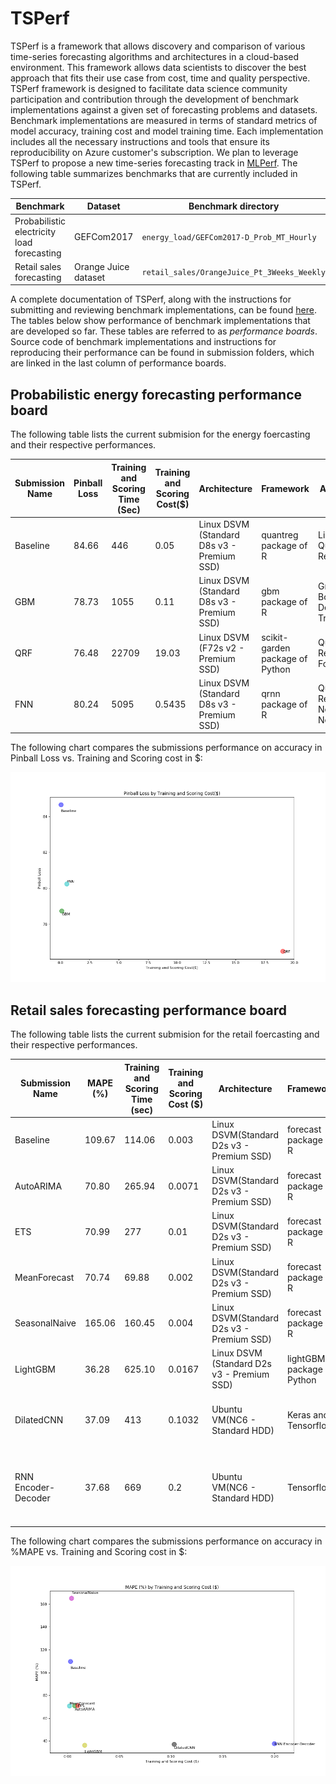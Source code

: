 # TSPerf

TSPerf is a framework that allows discovery and comparison of various time-series forecasting algorithms and architectures in a cloud-based environment. This framework allows data scientists to discover the best approach that fits their use case from cost, time and quality perspective.
 TSPerf framework is designed to facilitate data science community participation and contribution through the development of benchmark implementations against a given set of forecasting problems and datasets. Benchmark implementations are measured in terms of standard metrics of model accuracy, training cost and model training time. Each implementation includes all the necessary instructions and tools that ensure its reproducibility on Azure customer's subscription. We plan to leverage TSPerf to propose a new time-series forecasting track in [MLPerf](https://mlperf.org/).
The following table summarizes benchmarks that are currently included in TSPerf.

Benchmark                                   |  Dataset               |  Benchmark directory
--------------------------------------------|------------------------|---------------------------------------------
Probabilistic electricity load forecasting  |  GEFCom2017            |  `energy_load/GEFCom2017-D_Prob_MT_Hourly`
Retail sales forecasting                    |  Orange Juice dataset  |  `retail_sales/OrangeJuice_Pt_3Weeks_Weekly`




A complete documentation of TSPerf, along with the instructions for submitting and reviewing benchmark implementations, can be found [here](./docs/tsperf_rules.md). The tables below show performance of benchmark implementations that are developed so far. These tables are referred to as *performance boards*. Source code of benchmark implementations and instructions for reproducing their performance can be found in submission folders, which are linked in the last column of performance boards.

## Probabilistic energy forecasting performance board


The following table lists the current submision for the energy foercasting and their respective performances.


Submission Name  |  Pinball Loss  |  Training and Scoring Time (Sec)  |  Training and Scoring Cost($)  |  Architecture                                 |  Framework                         |  Algorithm                            |  Uni/Multivariate  |  Exteranl Feature Support  |  Submission Folder URL
-----------------|----------------|-----------------------------------|--------------------------------|-----------------------------------------------|------------------------------------|---------------------------------------|--------------------|----------------------------|-----------------------------------------------------------------------------------------------------------------------------------------------------------------------------------------
Baseline         |  84.66         |  446                              |  0.05                          |  Linux DSVM (Standard D8s v3 - Premium SSD)   |  quantreg package of R             |  Linear Quantile Regression           |  Multivariate      |  Yes                       |  [link](https://msdata.visualstudio.com/AlgorithmsAndDataScience/_git/TSPerf?path=%2Fenergy_load%2FGEFCom2017_D_Prob_MT_hourly%2Fsubmissions%2Fbaseline&version=GBmaster)
GBM              |  78.73         |  1055                             |  0.11                          |  Linux DSVM (Standard D8s v3 - Premium SSD)   |  gbm package of R                  |  Gradient Boosting Decision Tree      |  Multivariate      |  Yes                       |  [link](https://msdata.visualstudio.com/AlgorithmsAndDataScience/_git/TSPerf?path=%2Fenergy_load%2FGEFCom2017_D_Prob_MT_hourly%2Fsubmissions%2FGBM%2FREADME.md&version=GBvapaunic%2Fgbm)
QRF              |   76.48        |   22709                           |   19.03                        |   Linux DSVM (F72s v2 - Premium SSD)          |   scikit-garden package of Python  |   Quantile Regression Forest          |   Multivariate     |   Yes                      |   [link](https://msdata.visualstudio.com/AlgorithmsAndDataScience/_git/TSPerf?path=%2Fenergy_load%2FGEFCom2017_D_Prob_MT_hourly%2Fsubmissions%2Fqrf&version=GBmaster)
FNN              |   80.24        |   5095                            |   0.5435                       |   Linux DSVM (Standard D8s v3 - Premium SSD)  |   qrnn package of R                |   Quantile Regression Neural Network  |   Multivariate     |   Yes                      |   [link](https://msdata.visualstudio.com/AlgorithmsAndDataScience/_git/TSPerf?path=%2Fenergy_load%2FGEFCom2017_D_Prob_MT_hourly%2Fsubmissions%2Ffnn&version=GBmaster)


The following chart compares the submissions performance on accuracy in Pinball Loss vs. Training and Scoring cost in $:

 
![EnergyPBLvsTime](./docs/images/Energy-Cost.png)




## Retail sales forecasting performance board


The following table lists the current submision for the retail foercasting and their respective performances.


Submission Name      |  MAPE (%)  |  Training and Scoring Time (sec)  |  Training and Scoring Cost ($)  |  Architecture                                |  Framework                   |  Algorithm                                                          |  Uni/Multivariate  |  Exteranl Feature Support  |  Submission Folder URL
---------------------|------------|-----------------------------------|---------------------------------|----------------------------------------------|------------------------------|---------------------------------------------------------------------|--------------------|----------------------------|------------------------------------------------------------------------------------------------------------------------------------------------------------------------------------------------
Baseline             |  109.67    |  114.06                           |  0.003                          |  Linux DSVM(Standard D2s v3 - Premium SSD)   |  forecast package of R       |  Naive Forecast                                                     |  Univariate        |  No                        |  [link](https://msdata.visualstudio.com/AlgorithmsAndDataScience/_git/TSPerf?path=%2Fretail_sales%2FOrangeJuice_Pt_3Weeks_Weekly%2Fbaseline%2FNaive&version=GBmaster)
AutoARIMA            |  70.80     |  265.94                           |  0.0071                         |  Linux DSVM(Standard D2s v3 - Premium SSD)   |  forecast package of R       |  Auto ARIMA                                                         |  Multivariate      |  Yes                       |  [link](https://msdata.visualstudio.com/AlgorithmsAndDataScience/_git/TSPerf?path=%2Fretail_sales%2FOrangeJuice_Pt_3Weeks_Weekly%2Fsubmissions%2FAutoARIMA&version=GBmaster)
ETS                  |  70.99     |  277                              |  0.01                           |  Linux DSVM(Standard D2s v3 - Premium SSD)   |  forecast package of R       |  ETS                                                                |  Multivariate      |  No                        |  [link](https://msdata.visualstudio.com/AlgorithmsAndDataScience/_git/TSPerf?path=%2Fretail_sales%2FOrangeJuice_Pt_3Weeks_Weekly%2Fsubmissions%2FETS&version=GBmaster)
MeanForecast         |  70.74     |  69.88                            |  0.002                          |  Linux DSVM(Standard D2s v3 - Premium SSD)   |  forecast package of R       |  Mean forecast                                                      |   Univariate       |  No                        |  [link](https://msdata.visualstudio.com/AlgorithmsAndDataScience/_git/TSPerf?path=%2Fretail_sales%2FOrangeJuice_Pt_3Weeks_Weekly%2Fsubmissions%2FMeanForecast&version=GBmaster)
SeasonalNaive        |  165.06    |  160.45                           |  0.004                          |  Linux DSVM(Standard D2s v3 - Premium SSD)   |  forecast package of R       |  Seasonal Naive                                                     |  Univariate        |  No                        |  [link](https://msdata.visualstudio.com/AlgorithmsAndDataScience/_git/TSPerf?path=%2Fretail_sales%2FOrangeJuice_Pt_3Weeks_Weekly%2Fsubmissions%2FSeasonalNaive&version=GBmaster)
LightGBM             |  36.28     |  625.10                           |  0.0167                         |  Linux DSVM (Standard D2s v3 - Premium SSD)  |  lightGBM package of Python  |  Gradient Boosting Decision Tree                                    |  Multivariate      |  Yes                       |   [link](https://msdata.visualstudio.com/AlgorithmsAndDataScience/_git/TSPerf?path=%2Fretail_sales%2FOrangeJuice_Pt_3Weeks_Weekly%2Fsubmissions%2FLightGBM&version=GBmaster)
DilatedCNN           |  37.09     |  413                              |  0.1032                         |  Ubuntu VM(NC6 - Standard HDD)               |  Keras and Tensorflow        |  Python + Dilated convolutional neural network                      |   Multivariate     |  Yes                       |  [link](https://msdata.visualstudio.com/AlgorithmsAndDataScience/_git/TSPerf?path=%2Fretail_sales%2FOrangeJuice_Pt_3Weeks_Weekly%2Fsubmissions%2FDilatedCNN&version=GBchenhui%2Fwavenet)
RNN Encoder-Decoder  |  37.68     |  669                              |  0.2                            |  Ubuntu VM(NC6 - Standard HDD)               |  Tensorflow                  |  Python + Encoder-decoder architecture of recurrent neural network  |   Multivariate     |  Yes                       |  [link](https://msdata.visualstudio.com/AlgorithmsAndDataScience/_git/TSPerf?path=%2Fretail_sales%2FOrangeJuice_Pt_3Weeks_Weekly%2Fsubmissions%2FRNN&version=GByiychen%2Fretail_rnn_submission)






The following chart compares the submissions performance on accuracy in %MAPE vs. Training and Scoring cost in $:

 
![EnergyPBLvsTime](./docs/images/Retail-Cost.png)




